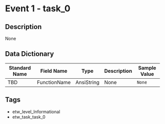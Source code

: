 # Event 1 - task_0

## Description
None

## Data Dictionary
|Standard Name|Field Name|Type|Description|Sample Value|
|---|---|---|---|---|
|TBD|FunctionName|AnsiString|None|`None`|

## Tags
* etw_level_Informational
* etw_task_task_0
